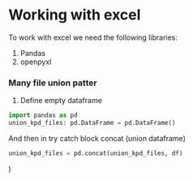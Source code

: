 # Working with excel

To work with excel we need the following libraries:
1. Pandas
2. openpyxl

### Many file union patter

1. Define empty dataframe

```python
import pandas as pd
union_kpd_files: pd.DataFrame = pd.DataFrame()
```
And then in try catch block concat (union dataframe)

```python
union_kpd_files = pd.concat(union_kpd_files, df)
```

)
